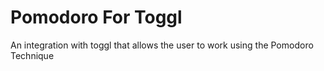 # Pomodoro For Toggl

An integration with toggl that allows the user to work using the Pomodoro
Technique
